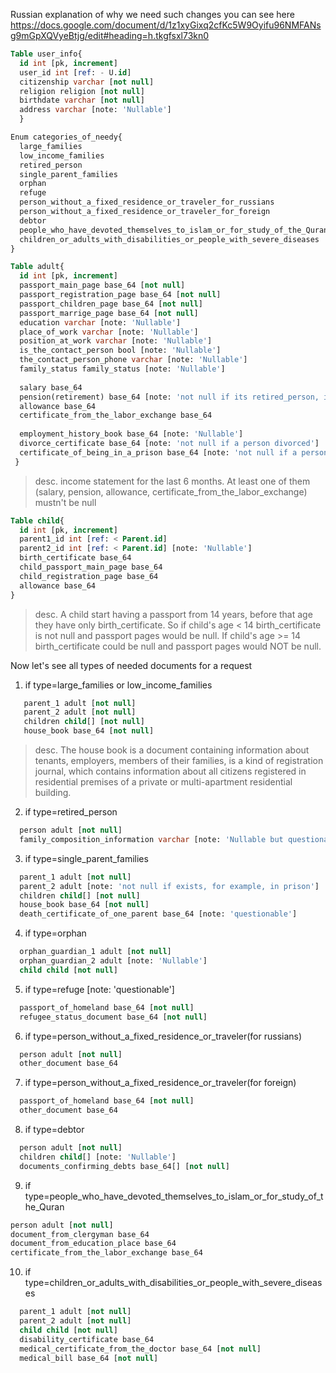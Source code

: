 Russian explanation of why we need such changes you can see here https://docs.google.com/document/d/1z1xyGixq2cfKc5W9Oyifu96NMFANsg9mGpXQVyeBtjg/edit#heading=h.tkgfsxl73kn0

```sql 
Table user_info{
  id int [pk, increment]
  user_id int [ref: - U.id]
  citizenship varchar [not null]
  religion religion [not null]
  birthdate varchar [not null]
  address varchar [note: 'Nullable']
  }
```
```sql   
Enum categories_of_needy{
  large_families
  low_income_families
  retired_person
  single_parent_families
  orphan
  refuge
  person_without_a_fixed_residence_or_traveler_for_russians
  person_without_a_fixed_residence_or_traveler_for_foreign
  debtor
  people_who_have_devoted_themselves_to_islam_or_for_study_of_the_Quran
  children_or_adults_with_disabilities_or_people_with_severe_diseases
}
```
```sql 
Table adult{
  id int [pk, increment]
  passport_main_page base_64 [not null]
  passport_registration_page base_64 [not null]
  passport_children_page base_64 [not null]
  passport_marrige_page base_64 [not null]
  education varchar [note: 'Nullable']
  place_of_work varchar [note: 'Nullable']
  position_at_work varchar [note: 'Nullable']
  is_the_contact_person bool [note: 'Nullable']
  the_contact_person_phone varchar [note: 'Nullable']
  family_status family_status [note: 'Nullable']
  
  salary base_64  
  pension(retirement) base_64 [note: 'not null if its retired_person, in other cases nullable'] 
  allowance base_64 
  certificate_from_the_labor_exchange base_64
  
  employment_history_book base_64 [note: 'Nullable']
  divorce_certificate base_64 [note: 'not null if a person divorced']
  certificate_of_being_in_a_prison base_64 [note: 'not null if a person in prison']
 }
 ```
>desc. income statement for the last 6 months. At least one of them (salary, pension, allowance, certificate_from_the_labor_exchange) mustn't be null

```sql 
Table child{
  id int [pk, increment]
  parent1_id int [ref: < Parent.id]
  parent2_id int [ref: < Parent.id] [note: 'Nullable']
  birth_certificate base_64
  child_passport_main_page base_64
  child_registration_page base_64
  allowance base_64
}
```
>desc. A child start having a passport from 14 years, before that age they have only birth_certificate. So if child's age < 14 birth_certificate is not null and passport pages would be null. If child's age >= 14 birth_certificate could be null and passport pages would NOT be null.

Now let's see all types of needed documents for a request

1) if type=large_families or low_income_families
```sql 
   parent_1 adult [not null]
   parent_2 adult [not null]
   children child[] [not null]
   house_book base_64 [not null] 
   ```
    
>desc. The house book is a document containing information about tenants, employers, members of their families, is a kind of registration journal, which contains information about all citizens registered in residential premises of a private or multi-apartment residential building.

2) if type=retired_person
```sql 
  person adult [not null]
  family_composition_information varchar [note: 'Nullable but questionable, in this case we dont need to show all connections between marriage status and children info. Maybe just made a varchar field to keep info about that'] 
 ```
3) if type=single_parent_families
```sql 
  parent_1 adult [not null]
  parent_2 adult [note: 'not null if exists, for example, in prison']
  children child[] [not null]
  house_book base_64 [not null] 
  death_certificate_of_one_parent base_64 [note: 'questionable']
  ```
   
4) if type=orphan
```sql 
  orphan_guardian_1 adult [not null]
  orphan_guardian_2 adult [note: 'Nullable']
  child child [not null]
 ```

5) if type=refuge [note: 'questionable']
```sql 
  passport_of_homeland base_64 [not null]
  refugee_status_document base_64 [not null]
  ```

6) if type=person_without_a_fixed_residence_or_traveler(for russians)
```sql 
  person adult [not null]
  other_document base_64
  ```

7) if type=person_without_a_fixed_residence_or_traveler(for foreign)
```sql 
  passport_of_homeland base_64 [not null]
  other_document base_64
  ```

8) if type=debtor
```sql 
  person adult [not null]
  children child[] [note: 'Nullable']
  documents_confirming_debts base_64[] [not null]
  ```

9) if type=people_who_have_devoted_themselves_to_islam_or_for_study_of_the_Quran
  ```sql 
  person adult [not null]
  document_from_clergyman base_64
  document_from_education_place base_64
  certificate_from_the_labor_exchange base_64
  ```

10) if type=children_or_adults_with_disabilities_or_people_with_severe_diseases
```sql 
  parent_1 adult [not null]
  parent_2 adult [not null]
  child child [not null]
  disability_certificate base_64
  medical_certificate_from_the_doctor base_64 [not null]
  medical_bill base_64 [not null]
  ```


